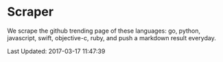 # Scraper

We scrape the github trending page of these languages: go, python, javascript, swift, objective-c, ruby, and push a markdown result everyday.

Last Updated: 2017-03-17 11:47:39